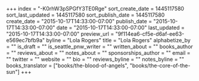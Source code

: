 +++
index = "-K0rhW3pSPGfY3TE0Rge"
sort_create_date = 1445117580
sort_last_updated = 1445117580
sort_publish_date = 1445117580
create_date = "2015-10-17T14:33:00-07:00"
publish_date = "2015-10-17T14:33:00-07:00"
date = "2015-10-17T14:33:00-07:00"
last_updated = "2015-10-17T14:33:00-07:00"
preview_url = "9f114ea6-cf5e-d6af-ee63-e569ec7bfb9a"
byline = "Lola Rogers"
title = "Lola Rogers"
alphabetize_by = ""
is_draft = ""
is_seattle_pnw_writer = ""
written_about = ""
books_author = ""
reviews_about = ""
notes_about = ""
sponsorships_author = ""
email = ""
twitter = ""
website = ""
bio = ""
reviews_byline = ""
notes_byline = ""
books_translator = ["books/the-blood-of-angels", "books/the-core-of-the-sun"]
+++

